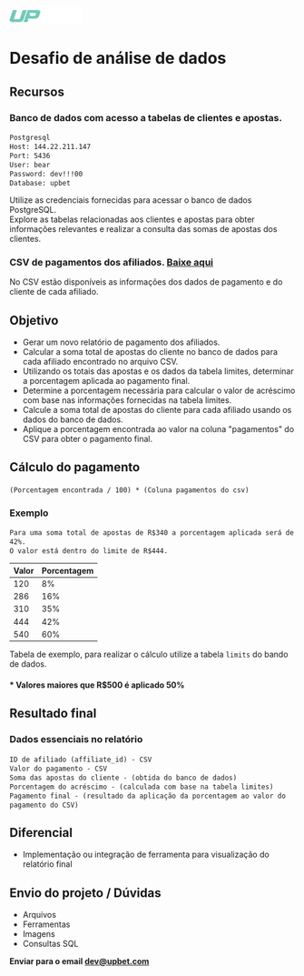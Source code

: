 <div>
   <img src=".github/logo-mini.png" height="30">
</div>

# Desafio de análise de dados

## Recursos
### Banco de dados com acesso a tabelas de clientes e apostas.
```
Postgresql
Host: 144.22.211.147
Port: 5436
User: bear
Password: dev!!!00
Database: upbet
```
Utilize as credenciais fornecidas para acessar o banco de dados PostgreSQL. <br>
Explore as tabelas relacionadas aos clientes e apostas para obter informações relevantes e realizar a consulta das somas de apostas dos clientes.

### CSV de pagamentos dos afiliados. [Baixe aqui](/affiliates.csv)

No CSV estão disponíveis as informações dos dados de pagamento e do cliente de cada afiliado.
 
## Objetivo
- Gerar um novo relatório de pagamento dos afiliados.
- Calcular a soma total de apostas do cliente no banco de dados para cada afiliado encontrado no arquivo CSV.
- Utilizando os totais das apostas e os dados da tabela limites, determinar a porcentagem aplicada ao pagamento final.
- Determine a porcentagem necessária para calcular o valor de acréscimo com base nas  informações fornecidas na tabela limites.
- Calcule a soma total de apostas do cliente para cada afiliado usando os dados do banco de dados.
- Aplique a porcentagem encontrada ao valor na coluna "pagamentos" do CSV para obter o pagamento final.

## Cálculo do pagamento

`(Porcentagem encontrada / 100) * (Coluna pagamentos do csv)`

### Exemplo
```
Para uma soma total de apostas de R$340 a porcentagem aplicada será de 42%.
O valor está dentro do limite de R$444.
```

| Valor  | Porcentagem  |
|--------|--------------|
| 120    | 8%           |
| 286    | 16%          |
| 310    | 35%          |
| 444    | 42%          |
| 540    | 60%          |

Tabela de exemplo, para realizar o cálculo utilize a tabela `limits` do bando de dados.

#### * Valores maiores que R$500 é aplicado 50%

## Resultado final
### Dados essenciais no relatório
```
ID de afiliado (affiliate_id) - CSV
Valor do pagamento - CSV
Soma das apostas do cliente - (obtida do banco de dados)
Porcentagem do acréscimo - (calculada com base na tabela limites)
Pagamento final - (resultado da aplicação da porcentagem ao valor do pagamento do CSV)
```

## Diferencial
- Implementação ou integração de ferramenta para visualização do relatório final

## Envio do projeto / Dúvidas
- Arquivos
- Ferramentas
- Imagens
- Consultas SQL

**Enviar para o email [dev@upbet.com](mailto:dev@upbet.com)**